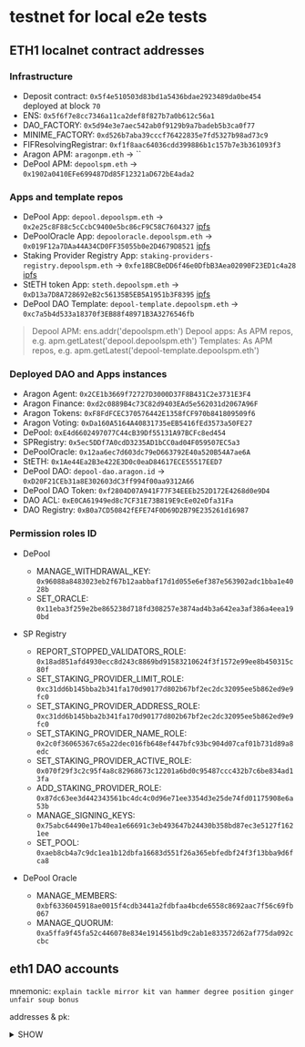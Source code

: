 # testnet for local e2e tests

## ETH1 localnet contract addresses

### Infrastructure

- Deposit contract: `0x5f4e510503d83bd1a5436bdae2923489da0be454` deployed at block `70`
- ENS: `0x5f6f7e8cc7346a11ca2def8f827b7a0b612c56a1`
- DAO_FACTORY: `0x5d94e3e7aec542ab0f9129b9a7badeb5b3ca0f77`
- MINIME_FACTORY: `0xd526b7aba39cccf76422835e7fd5327b98ad73c9`
- FIFResolvingRegistrar: `0xf1f8aac64036cdd399886b1c157b7e3b361093f3`
- Aragon APM: `aragonpm.eth` -> ``
- DePool APM: `depoolspm.eth` -> `0x1902a0410EFe699487Dd85F12321aD672bE4ada2`
  
### Apps and template repos

- DePool App: `depool.depoolspm.eth` -> `0x2e25c8F88c5cCcbC9400e5bc86cF9C58C7604327` [ipfs](http://localhost:8080/ipfs/QmQKqHhw8CicmDMnQ8NAGuCjtJiPqW77nDL2ogB8ydQpda)
- DePoolOracle App: `depooloracle.depoolspm.eth` -> `0x019F12a7DAa44A34CD0FF35055b0e2D4679D8521` [ipfs](http://localhost:8080/ipfs/Qme9kqHep4v3mLkg18kHWchdiPRpJ3addw6ZeMXVqqgjRo)
- Staking Provider Registry App: `staking-providers-registry.depoolspm.eth` -> `0xfe18BCBeDD6f46e0DfbB3Aea02090F23ED1c4a28` [ipfs](http://localhost:8080/ipfs/Qmbm3iF2HhPD3V2LDdgnsmGQCC8nQzcAY7D8r8NbBGPC5d)
- StETH token App: `steth.depoolspm.eth` -> `0xD13a7D8A728692eB2c56135B5EB5A1951b3F8395` [ipfs](http://localhost:8080/ipfs/QmZChra7tQPPBw58fJBVSaVF1kpMsR45HCMtjVosUAgb35)
- DePool DAO Template: `depool-template.depoolspm.eth` -> `0xc7a5b4d533a18370f3EB88f48971B3A3276546fb`

> Depool APM: ens.addr('depoolspm.eth')
> Depool apps: As APM repos, e.g. apm.getLatest('depool.depoolspm.eth')
> Templates: As APM repos, e.g. apm.getLatest('depool-template.depoolspm.eth')

### Deployed DAO and Apps instances

- Aragon Agent: `0x2CE1b3669f72727D3000D37F8B431C2e3731E3F4`
- Aragon Finance: `0xd2c0889B4c73C82d9403EAd5e562031d2067A96F`
- Aragon Tokens: `0xF8FdFCEC370576442E1358fCF970b841809509f6`
- Aragon Voting: `0xDa160A5164A40831735eEB5416fEd3573a50FE27`
- DePool: `0xE4d6602497077C44cB39Df55131A97BCFc8ed454`
- SPRegistry: `0x5ec5DDf7A0cdD3235AD1bCC0ad04F059507EC5a3`
- DePoolOracle: `0x12aa6ec7d603dc79eD663792E40a520B54A7ae6A`
- StETH: `0x1Ae44Ea2B3e422E3D0c0eaD84617ECE55517EED7`
- DePool DAO: `depool-dao.aragon.id` -> `0xD20F21CEb31a8E302603dC3ff994f00aa9312A66`
- DePool DAO Token: `0xf2804D07A941F77F34EEEb252D172E4268d0e9D4`
- DAO ACL: `0xE0CA61949ed8c7CF31E73B819E9cEe02eDfa31Fa`
- DAO Registry: `0xB0a7CD50842fEFE74F0D69D2B79E235261d16987`

### Permission roles ID

- DePool
  - MANAGE_WITHDRAWAL_KEY: `0x96088a8483023eb2f67b12aabbaf17d1d055e6ef387e563902adc1bba1e4028b`
  - SET_ORACLE: `0x11eba3f259e2be865238d718fd308257e3874ad4b3a642ea3af386a4eea190bd`

- SP Registry
  - REPORT_STOPPED_VALIDATORS_ROLE: `0x18ad851afd4930ecc8d243c8869bd91583210624f3f1572e99ee8b450315c80f`
  - SET_STAKING_PROVIDER_LIMIT_ROLE: `0xc31dd6b145bba2b341fa170d90177d802b67bf2ec2dc32095ee5b862ed9e9fc0`
  - SET_STAKING_PROVIDER_ADDRESS_ROLE: `0xc31dd6b145bba2b341fa170d90177d802b67bf2ec2dc32095ee5b862ed9e9fc0`
  - SET_STAKING_PROVIDER_NAME_ROLE: `0x2c0f36065367c65a22dec016fb648ef447bfc93bc904d07caf01b731d89a8edc`
  - SET_STAKING_PROVIDER_ACTIVE_ROLE: `0x070f29f3c2c95f4a8c82968673c12201a6bd0c95487ccc432b7c6be834ad13fa`
  - ADD_STAKING_PROVIDER_ROLE: `0x87dc63ee3d442343561bc4dc4c0d96e71ee3354d3e25de74fd01175908e6a53b`
  - MANAGE_SIGNING_KEYS: `0x75abc64490e17b40ea1e66691c3eb493647b24430b358bd87ec3e5127f1621ee`
  - SET_POOL: `0xaeb8cb4a7c9dc1ea1b12dbfa16683d551f26a365ebfedbf24f3f13bba9d6fca8`

- DePool Oracle
  - MANAGE_MEMBERS: `0xbf6336045918ae0015f4cdb3441a2fdbfaa4bcde6558c8692aac7f56c69fb067`
  - MANAGE_QUORUM: `0xa5ffa9f45fa52c446078e834e1914561bd9c2ab1e833572d62af775da092ccbc`
  
## eth1 DAO accounts

mnemonic: `explain tackle mirror kit van hammer degree position ginger unfair soup bonus`

addresses & pk: <details><summary>SHOW</summary>

- Address #1: 0xb4124cEB3451635DAcedd11767f004d8a28c6eE7 (account used to deploy DAOs, has more permissions)
    Private key: a8a54b2d8197bc0b19bb8a084031be71835580a01e70a45a13babd16c9bc1563

- Address #2: 0x8401Eb5ff34cc943f096A32EF3d5113FEbE8D4Eb
    Private key: ce8e3bda3b44269c147747a373646393b1504bfcbb73fc9564f5d753d8116608

- Address #3: 0x306469457266CBBe7c0505e8Aad358622235e768
    Private key: 8716d2701596f51aa39d061a685d5ae5ec946eb2c7adb059d29024b5bb3b02c8

- Address #4: 0xd873F6DC68e3057e4B7da74c6b304d0eF0B484C7
    Private key: 62d7bb725787d84b059eb4950f6eea060d898183250ca3ea673a36b8e113018f

- Address #5: 0xDcC5dD922fb1D0fd0c450a0636a8cE827521f0eD
    Private key: 705df2ae707e25fa37ca84461ac6eb83eb4921b653e98fdc594b60bea1bb4e52

- Address #6: 0x27E9727FD9b8CdDdd0854F56712AD9DF647FaB74
    Private key: 6b12b45143fc6c7721d0ffbb9811905e773868376501fd1f46c64bf34ae29991

- Address #7: 0x9766D2e7FFde358AD0A40BB87c4B88D9FAC3F4dd
    Private key: 33f3f34569f997abb165d6967895d963a2b15ec609efcec844e65b60ee8340c7

- Address #8: 0xBd7055AB500cD1b0b0B14c82BdBe83ADCc2e8D06
    Private key: 5a013cc48f0a3196b0986fc7a7a9dd320ac75e89e33302a7ff4ea6b9dc4f7b00

- Address #9: 0xe8898A4E589457D979Da4d1BDc35eC2aaf5a3f8E
    Private key: 418cc0b07bfef998f577384b185b97ad544204b5be43ac9b3abf16db2012ab5c

- Address #10: 0xED6A91b1CFaae9882875614170CbC989fc5EfBF0
    Private key: 698eece6f9915b08b4d1a63958dc4f3996ee5a8d685b29d17c28beab912a77cd
</detail>
